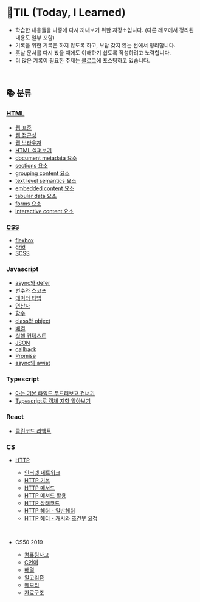 # 📖TIL (Today, I Learned)

- 학습한 내용들을 나중에 다시 꺼내보기 위한 저장소입니다. (다른 레포에서 정리된 내용도 일부 포함)
- 기록을 위한 기록은 하지 않도록 하고, 부담 갖지 않는 선에서 정리합니다.
- 훗날 문서를 다시 봤을 때에도 이해하기 쉽도록 작성하려고 노력합니다.
- 더 많은 기록이 필요한 주제는 <a href="https://growing-jay.tistory.com/">블로그</a>에 포스팅하고 있습니다.

<br>

## 📚 분류

### [HTML](https://github.com/leejaypower/TIL/blob/main/HTML/HTML.md)

- [웹 표준](https://github.com/leejaypower/TIL/blob/main/HTML/웹표준.md)
- [웹 접근성](https://github.com/leejaypower/TIL/blob/main/HTML/웹접근성.md)
- [웹 브라우저](https://github.com/leejaypower/TIL/blob/main/HTML/웹브라우저.md)
- [HTML 살펴보기](https://github.com/leejaypower/TIL/blob/main/HTML/HTML살펴보기.md)
- [document metadata 요소](https://github.com/leejaypower/TIL/blob/main/HTML/요소_document_metadata.md)
- [sections 요소](https://github.com/leejaypower/TIL/blob/main/HTML/요소-sections.md)
- [grouping content 요소](https://github.com/leejaypower/TIL/blob/main/HTML/요소_grouping.md)
- [text level semantics 요소](https://github.com/leejaypower/TIL/blob/main/HTML/요소_text_level_semantics.md)
- [embedded content 요소](https://github.com/leejaypower/TIL/blob/main/HTML/요소_embedded_content.md)
- [tabular data 요소](https://github.com/leejaypower/TIL/blob/main/HTML/요소_tabular_data.md)
- [forms 요소](https://github.com/leejaypower/TIL/blob/main/HTML/요소_forms.md)
- [interactive content 요소](https://github.com/leejaypower/TIL/blob/main/HTML/요소_interactive_content.md)

### [CSS](https://github.com/leejaypower/TIL/blob/main/CSS/CSS.md)

- [flexbox](https://github.com/leejaypower/TIL/blob/main/CSS/flexbox.md)
- [grid](https://github.com/leejaypower/TIL/blob/main/CSS/grid.md)
- [SCSS](https://github.com/leejaypower/TIL/blob/main/CSS/SCSS.md)

### Javascript

- [async와 defer](https://github.com/leejaypower/TIL/blob/main/JavaScript/async_and_defer.md)
- [변수와 스코프](https://github.com/leejaypower/TIL/blob/main/JavaScript/variable_and_scope.md)
- [데이터 타입](https://github.com/leejaypower/TIL/blob/main/JavaScript/datatype.md)
- [연산자](https://github.com/leejaypower/TIL/blob/main/JavaScript/operator.md)
- [함수](https://github.com/leejaypower/TIL/blob/main/JavaScript/function.md)
- [class와 object](https://github.com/leejaypower/TIL/blob/main/JavaScript/class_and_object.md)
- [배열](https://github.com/leejaypower/TIL/blob/main/JavaScript/array.md)
- [실행 컨텍스트](https://github.com/leejaypower/TIL/blob/main/JavaScript/execution_context.md)
- [JSON](https://github.com/leejaypower/TIL/blob/main/JavaScript/json.md)
- [callback](https://github.com/leejaypower/TIL/blob/main/JavaScript/callback.md)
- [Promise](https://github.com/leejaypower/TIL/blob/main/JavaScript/promise.md)
- [async와 awiat](https://github.com/leejaypower/TIL/blob/main/JavaScript/async_await.md)

### Typescript
- [아는 기본 타입도 두드려보고 건너기](https://github.com/leejaypower/play-ground/blob/main/typescript/basic-type.ts)
- [Typescript로 객체 지향 알아보기](https://github.com/leejaypower/play-ground/blob/main/typescript/index.md)

### React
- [클린코드 리액트](https://github.com/leejaypower/learn-react?tab=readme-ov-file#3-react%EB%A5%BC-%EC%9C%84%ED%95%9C-clean-code)

### CS

- [HTTP](https://github.com/leejaypower/TIL/blob/main/HTTP/HTTP.md)

  - [인터넷 네트워크](https://github.com/leejaypower/TIL/blob/main/HTTP/인터넷_네트워크.md)
  - [HTTP 기본](https://github.com/leejaypower/TIL/blob/main/HTTP/HTTP기본.md)
  - [HTTP 메서드](https://github.com/leejaypower/TIL/blob/main/HTTP/HTTP메서드.md)
  - [HTTP 메서드 활용](https://github.com/leejaypower/TIL/blob/main/HTTP/HTTP메서드활용.md)
  - [HTTP 상태코드](https://github.com/leejaypower/TIL/blob/main/HTTP/HTTP상태코드.md)
  - [HTTP 헤더 - 일반헤더](https://github.com/leejaypower/TIL/blob/main/HTTP/HTTP일반헤더.md)
  - [HTTP 헤더 - 캐시와 조건부 요청](https://github.com/leejaypower/TIL/blob/main/HTTP/HTTP헤더_캐시와조건부요청.md)

<br>

- CS50 2019

  - [컴퓨팅사고](https://github.com/leejaypower/TIL/blob/main/CS50/컴퓨팅사고.md)
  - [C언어](https://github.com/leejaypower/TIL/blob/main/CS50/C언어.md)
  - [배열](https://github.com/leejaypower/TIL/blob/main/CS50/배열.md)
  - [알고리즘](https://github.com/leejaypower/TIL/blob/main/CS50/알고리즘.md)
  - [메모리](https://github.com/leejaypower/TIL/blob/main/CS50/메모리.md)
  - [자료구조](https://github.com/leejaypower/TIL/blob/main/CS50/자료구조.md)

